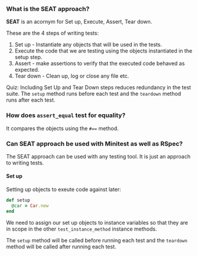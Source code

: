 ### What is the SEAT approach?

**SEAT** is an acornym for Set up, Execute, Assert, Tear down.

These are the 4 steps of writing tests:

1. Set up  - Instantiate any objects that will be used in the tests.
2. Execute the code that we are testing using the objects instantiated in the setup step.
3. Assert - make assertions to verify that the executed code behaved as expected.
4. Tear down - Clean up, log or close any file etc.

Quiz: Including Set Up and Tear Down steps reduces redundancy in the test suite.
The `setup` method runs before each test and the `teardown` method runs after each test.

### How does `assert_equal` test for equality?

It compares the objects using the `#==` method.

### Can SEAT approach be used with Minitest as well as RSpec?

The SEAT approach can be used with any testing tool. It is just an approach to writing tests. 

#### Set up

Setting up objects to exeute code against later:

```ruby
def setup
  @car = Car.new
end
```

We need to assign our set up objects to instance variables so that they are in scope in the other `test_instance_method` instance methods.

The `setup` method will be called before running each test and the `teardown` method will be called after running each test.